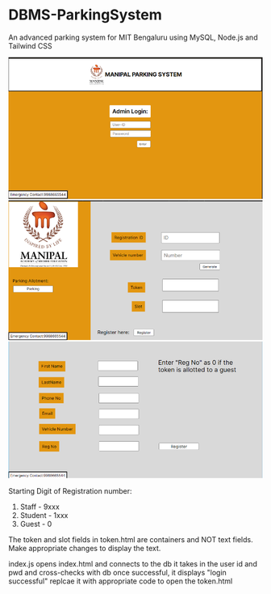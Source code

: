 # DBMS-ParkingSystem
An advanced parking system for MIT Bengaluru using MySQL, Node.js and Tailwind CSS

![alt text](app/images/index.png)
![alt text](app/images/token.png)
![alt text](app/images/reg.png)

Starting Digit of Registration number:
1. Staff - 9xxx
2. Student - 1xxx
3. Guest - 0

The token and slot fields in token.html are containers and NOT text fields.
Make appropriate changes to display the text.

index.js opens index.html and connects to the db
it takes in the user id and pwd and cross-checks with db
once successful, it displays "login successful"
replcae it with appropriate code to open the token.html